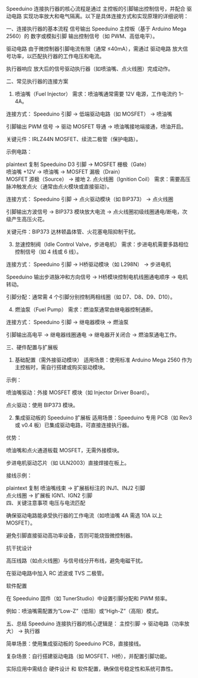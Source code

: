 Speeduino 连接执行器的核心流程是通过 主控板的引脚输出控制信号，并配合 驱动电路 实现功率放大和电气隔离。以下是具体连接方式和实现原理的详细说明：

一、连接执行器的基本流程
信号输出
Speeduino 主控板（基于 Arduino Mega 2560）的 数字或模拟引脚 输出控制信号（如 PWM、高低电平）。

驱动电路
由于微控制器引脚电流有限（通常 ≤40mA），需通过 驱动电路 放大信号功率，以匹配执行器的工作电压和电流。

执行器响应
放大后的信号驱动执行器（如喷油嘴、点火线圈）完成动作。

二、常见执行器的连接方案
1. 喷油嘴（Fuel Injector）
   需求：喷油嘴通常需要 12V 电源，工作电流约 1–4A。

连接方式：
Speeduino 引脚 → 低端驱动电路（如 MOSFET） → 喷油嘴

引脚输出 PWM 信号 → 驱动 MOSFET 导通 → 喷油嘴接地端接通，喷油开启。

关键元件：IRLZ44N MOSFET、续流二极管（保护电路）。

示例电路：

plaintext
复制
Speeduino D3 引脚 → MOSFET 栅极（Gate）  
喷油嘴 +12V → 喷油嘴 → MOSFET 漏极（Drain）  
MOSFET 源极（Source） → 接地
2. 点火线圈（Ignition Coil）
   需求：需要高压脉冲触发点火（通常由点火模块或直接驱动）。

连接方式：
Speeduino 引脚 → 点火驱动模块（如 BIP373） → 点火线圈

引脚输出方波信号 → BIP373 模块放大电流 → 点火线圈初级线圈通电/断电，次级产生高压火花。

关键元件：BIP373 达林顿晶体管、火花塞电阻抑制干扰。

3. 怠速控制阀（Idle Control Valve，步进电机）
   需求：步进电机需要多路相位控制信号（如 4 线或 6 线）。

连接方式：
Speeduino 引脚 → H桥驱动模块（如 L298N） → 步进电机

Speeduino 输出步进脉冲和方向信号 → H桥模块控制电机线圈通电顺序 → 电机转动。

引脚分配：通常需 4 个引脚分别控制两相线圈（如 D7、D8、D9、D10）。

4. 燃油泵（Fuel Pump）
   需求：燃油泵通常由继电器控制通断。

连接方式：
Speeduino 引脚 → 继电器模块 → 燃油泵

引脚输出高电平 → 继电器线圈通电 → 继电器开关闭合 → 燃油泵通电工作。

三、硬件配置与扩展板
1. 基础配置（需外接驱动模块）
   适用场景：使用标准 Arduino Mega 2560 作为主控板时，需自行搭建或购买驱动模块。

示例：

喷油嘴驱动：外接 MOSFET 模块（如 Injector Driver Board）。

点火驱动：使用 BIP373 模块。

2. 集成驱动板的 Speeduino 扩展板
   适用场景：Speeduino 专用 PCB（如 Rev3 或 v0.4 板）已集成驱动电路，可直接连接执行器。

优势：

喷油嘴和点火通道板载 MOSFET，无需外接模块。

步进电机驱动芯片（如 ULN2003）直接焊接在板上。

接线示例：

plaintext
复制
喷油嘴线束 → 扩展板标注的 INJ1、INJ2 引脚  
点火线圈 → 扩展板 IGN1、IGN2 引脚  
四、关键注意事项
电压与电流匹配

确保驱动电路能承受执行器的工作电流（如喷油嘴 4A 需选 10A 以上 MOSFET）。

避免引脚直接驱动高功率设备，否则可能烧毁微控制器。

抗干扰设计

高压线路（如点火线圈）与信号线分开布线，避免电磁干扰。

在驱动电路中加入 RC 滤波或 TVS 二极管。

软件配置

在 Speeduino 固件（如 TunerStudio）中设置引脚分配和 PWM 频率。

例如：喷油嘴需配置为“Low-Z”（低阻）或“High-Z”（高阻）模式。

五、总结
Speeduino 连接执行器的核心逻辑是：
主控引脚 → 驱动电路（功率放大） → 执行器

简单场景：使用集成驱动板的 Speeduino PCB，直接接线。

复杂场景：自行搭建驱动电路（如 MOSFET、H桥），并配置引脚功能。

实际应用中需结合 硬件设计 和 软件配置，确保信号稳定性和系统可靠性。
